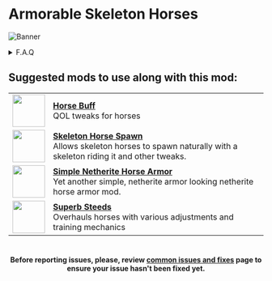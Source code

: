 # Armorable Skeleton Horses

![Banner](https://cdn.modrinth.com/data/cached_images/ac45569f602838ef26b7e6f63e278db646b351a0.png)


<details>
<summary>F.A.Q</summary>

- **Q: Does this mod work with modded horse armors?**
  - **A:** Yes, it does!
#
- **Q: Is that mod compatible with resource packs that change horse armors?**
  - **A:** Yes!
#
- **Q: Where can i find this mod in CurseForge?**
  - **A:** For now this mod is a Modrinth exclusive.
#
- **Q: Can i use this mod in my modpack?**
  - **A:** Absolutely! Just make sure to credit us!

</details>



## Suggested mods to use along with this mod:
<table>
    <tr>
      <td>
        <a href="https://modrinth.com/mod/horsebuff">
          <img src="https://cdn.modrinth.com/data/IrrG0G8l/dc08908b5415e6b7f8fff6ead57100881d6efdea_96.webp" width="64">
        </a>
      </td>
      <td>
        <b><a href="https://modrinth.com/mod/horsebuff">Horse Buff</a></b><br>
        QOL tweaks for horses
      </td>
    </tr>
    <tr>
      <td>
        <a href="https://modrinth.com/mod/skeleton-horse-spawn">
          <img src="https://cdn.modrinth.com/data/ZcqNoW8j/d9a8c687ac9a02f2655e61ab73bfdef0573ba2b8_96.webp" width="64">
        </a>
      </td>
      <td>
        <b><a href="https://modrinth.com/mod/skeleton-horse-spawn">Skeleton Horse Spawn</a></b><br>
        Allows skeleton horses to spawn naturally with a skeleton riding it and other tweaks.
      </td>
    </tr>
    <tr>
      <td>
        <a href="https://modrinth.com/mod/simple-netherite-horse-armor">
          <img src="https://cdn.modrinth.com/data/nDFVOeq7/84ae7ac113b56081e0d6da1e27acaa677f961e7e_96.webp" width="64">
        </a>
      </td>
      <td>
        <b><a href="https://modrinth.com/mod/simple-netherite-horse-armor">Simple Netherite Horse Armor</a></b><br>
        Yet another simple, netherite armor looking netherite horse armor mod.
      </td>
    </tr>
    <tr>
      <td>
        <a href="https://modrinth.com/mod/superb-steeds">
          <img src="https://cdn.modrinth.com/data/UIZkbR3j/700bc0953179724e0eef33b44b7a22cd424630a5.png" width="64">
        </a>
      </td>
      <td>
        <b><a href="https://modrinth.com/mod/superb-steeds">Superb Steeds</a></b><br>
        Overhauls horses with various adjustments and training mechanics
      </td>
    </tr>
</table>

#

<div align="center">

**Before reporting issues, please, review [common issues and fixes](https://github.com/VipCoder8/ArmorableSkeletonHorses/wiki/Common-issues-and-fixes.) page to ensure your issue hasn't been fixed yet.**

</div>

